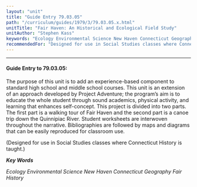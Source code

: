 ```yaml
---
layout: "unit"
title: "Guide Entry 79.03.05"
path: "/curriculum/guides/1979/3/79.03.05.x.html"
unitTitle: "Fair Haven: An Historical and Ecological Field Study"
unitAuthor: "Stephen Kass"
keywords: "Ecology Environmental Science New Haven Connecticut Geography Fair History"
recommendedFor: "Designed for use in Social Studies classes where Connecticut History is taught."
---
```

<body>
<hr/>
<h4>
Guide Entry to 79.03.05:
</h4>
The purpose of this unit is to add an experience-based component to standard high school and middle school courses.  This unit is an extension of an approach developed by Project Adventure; the program’s aim is to educate the whole student through sound academics, physical activity, and learning that enhances self-concept.  This project is divided into two parts.  The first part is a walking tour of Fair Haven and the second part is a canoe trip down the Quinnipiac River. Student worksheets are interwoven throughout the narrative. Bibliographies are followed by maps and diagrams that can be easily reproduced for classroom use.
<p>
(Designed for use in Social Studies classes where Connecticut History is taught.)
</p>
<p>
<b>
<i>
Key Words
</i>
</b>
<br/>
</p>
<p>
<i>
Ecology Environmental Science New Haven Connecticut Geography Fair History
</i>
</p>
</body>